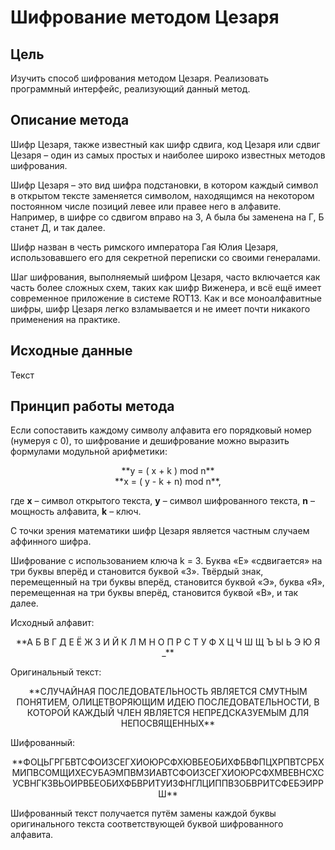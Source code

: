 # Шифрование методом Цезаря

## Цель

Изучить способ шифрования методом Цезаря. Реализовать программный интерфейс, реализующий данный метод. 

## Описание метода

Шифр Цезаря, также известный как шифр сдвига, код Цезаря или сдвиг Цезаря – один из самых простых и наиболее широко известных методов шифрования.

Шифр Цезаря – это вид шифра подстановки, в котором каждый символ в открытом тексте заменяется символом, находящимся на некотором постоянном числе позиций левее или правее него в алфавите. Например, в шифре со сдвигом вправо на 3, А была бы заменена на Г, Б станет Д, и так далее.

Шифр назван в честь римского императора Гая Юлия Цезаря, использовавшего его для секретной переписки со своими генералами.

Шаг шифрования, выполняемый шифром Цезаря, часто включается как часть более сложных схем, таких как шифр Виженера, и всё ещё имеет современное приложение в системе ROT13. Как и все моноалфавитные шифры, шифр Цезаря легко взламывается и не имеет почти никакого применения на практике.

## Исходные данные 

Текст

## Принцип работы метода

Если сопоставить каждому символу алфавита его порядковый номер (нумеруя с 0), то шифрование и дешифрование можно выразить формулами модульной арифметики:

<center>
  **y = ( x + k ) mod n**
</center>
<center>
  **x = ( y - k + n) mod n**,
</center>

где **x** – символ открытого текста, **y** – символ шифрованного текста, **n** – мощность алфавита, **k** – ключ.

С точки зрения математики шифр Цезаря является частным случаем аффинного шифра.

Шифрование с использованием ключа k = 3. Буква «Е» «сдвигается» на три буквы вперёд и становится буквой «З». Твёрдый знак, перемещенный на три буквы вперёд, становится буквой «Э», буква «Я», перемещенная на три буквы вперёд, становится буквой «В», и так далее.

Исходный алфавит:

<center>
  **А Б В Г Д Е Ё Ж З И Й К Л М Н О П Р С Т У Ф Х Ц Ч Ш Щ Ъ Ы Ь Э Ю Я _**
</center>

Оригинальный текст:

<center>
**СЛУЧАЙНАЯ ПОСЛЕДОВАТЕЛЬНОСТЬ ЯВЛЯЕТСЯ СМУТНЫМ ПОНЯТИЕМ, ОЛИЦЕТВОРЯЮЩИМ ИДЕЮ ПОСЛЕДОВАТЕЛЬНОСТИ, В КОТОРОЙ КАЖДЫЙ ЧЛЕН ЯВЛЯЕТСЯ НЕПРЕДСКАЗУЕМЫМ ДЛЯ НЕПОСВЯЩЕННЫХ**
</center>

Шифрованный:

<center>
**ФОЦЬГРГБВТСФОИЗСЕГХИОЮРСФХЮВБЕОБИХФБВФПЦХРПВТСРБХМИПВСОМЩИХЕСУБАЭМПВМЗИАВТСФОИЗСЕГХИОЮРСФХМВЕВНСХСУСВНГКЗВЬОИРВБЕОБИХФБВРИТУИЗФНГЛЦИППВЗОБВРИТСФЕБЭИРРШ**
</center>

Шифрованный текст получается путём замены каждой буквы оригинального текста соответствующей буквой шифрованного алфавита.
